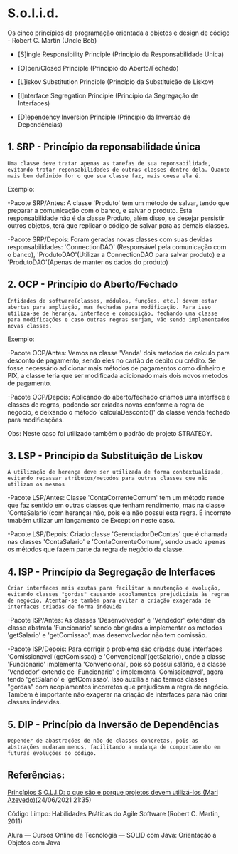 # S.o.l.i.d.

Os cinco princípios da programação orientada a objetos e design de código - Robert C. Martin (Uncle Bob)

* [S]ingle Responsibility Principle (Princípio da Responsabilidade Única)

* [O]pen/Closed Principle (Princípio do Aberto/Fechado)

* [L]iskov Substitution Principle (Princípio da Substituição de Liskov)

* [I]nterface Segregation Principle (Princípio da Segregação de Interfaces)

* [D]ependency Inversion Principle (Princípio da Inversão de Dependências)

## 1. SRP - Princípio da reponsabilidade única

```Uma classe deve tratar apenas as tarefas de sua reponsabilidade, evitando tratar reponsabilidades de outras classes dentro dela. Quanto mais bem definido for o que sua classe faz, mais coesa ela é.```

Exemplo:

-Pacote SRP/Antes: A classe 'Produto' tem um método de salvar, tendo que preparar a comunicação com o banco, e salvar o produto. Esta responsabilidade não é da classe Produto, além disso, se desejar persistir outros objetos, terá que replicar o código de salvar para as demais classes.

-Pacote SRP/Depois: Foram geradas novas classes com suas devidas responsabilidades: 'ConnectionDAO' (Responsável pela comunicação com o banco), 'ProdutoDAO'(Utilizar a ConnectionDAO para salvar produto) e a 'ProdutoDAO'(Apenas de manter os dados do produto)

## 2. OCP - Princípio do Aberto/Fechado

```Entidades de software(classes, módulos, funções, etc.) devem estar abertas para ampliação, mas fechadas para modificação. Para isso utiliza-se de herança, interface e composição, fechando uma classe para modificações e caso outras regras surjam, vão sendo implementados novas classes.```

Exemplo: 

-Pacote OCP/Antes: Vemos na classe 'Venda' dois metodos de calculo para desconto de pagamento, sendo eles no cartão de débito ou crédito. Se fosse necessário adicionar mais métodos de pagamentos como dinheiro e PIX, a classe teria que ser modificada adicionado mais dois novos metodos de pagamento. 

-Pacote OCP/Depois: Aplicando do aberto/fechado criamos uma interface e classes de regras, podendo ser criadas novas conforme a regra de negocio, e deixando o método 'calculaDesconto()' da classe venda fechado para modificações.

Obs: Neste caso foi utilizado também o padrão de projeto STRATEGY.

## 3. LSP - Princípio da Substituição de Liskov

```A utilização de herença deve ser utilizada de forma contextualizada, evitando repassar atributos/metodos para outras classes que não utilizam os mesmos```

-Pacote LSP/Antes: Classe 'ContaCorrenteComum' tem um método rende que faz sentido em outras classes que tenham rendimento, mas na classe 'ContaSalario'(com herança) não, pois ela não possui esta regra. É incorreto tmabém utilizar um lançamento de Exception neste caso.

-Pacote LSP/Depois: Criado classe 'GerenciadorDeContas' que é chamada nas classes 'ContaSalario' e 'ContaCorrenteComum', sendo usado apenas os métodos que fazem parte da regra de negócio da classe.

## 4. ISP - Princípio da Segregação de Interfaces

```Criar interfaces mais exutas para facilitar a mnutenção e evolução, evitando classes "gordas" causando acoplamentos prejudiciais às regras de negócio. Atentar-se também para evitar a criação exagerada de interfaces criadas de forma indevida```

-Pacote ISP/Antes: As classes 'Desenvolvedor' e 'Vendedor' extendem da classe abstrata 'Funcionario' sendo obrigadas a implementar os metodos 'getSalario' e 'getComissao', mas desenvolvedor não tem comissão.

-Pacote ISP/Depois: Para corrigir o problema são criadas duas interfaces 'Comissionavel'(getComissao) e 'Convencional'(getSalario), onde a classe 'Funcionario' implementa 'Convencional', pois só possui salário, e a classe 'Vendedor' extende de 'Funcionario' e implementa 'Comissionavel', agora tendo 'getSalario' e 'getComissao'. Isso auxilia a não termos classes "gordas" com acoplamentos incorretos que prejudicam a regra de negócio. Também é importante não exagerar na criação de interfaces para não criar classes indevidas. 

## 5. DIP - Princípio da Inversão de Dependências

```Depender de abastrações de não de classes concretas, pois as abstrações mudaram menos, facilitando a mudança de comportamento em futuras evoluções do código.```

## Referências: 

[Princípios S.O.L.I.D: o que são e porque projetos devem utilizá-los (Mari Azevedo)](https://mari-azevedo.medium.com/princ%C3%ADpios-s-o-l-i-d-o-que-s%C3%A3o-e-porque-projetos-devem-utiliz%C3%A1-los-bf496b82b299)(24/06/2021 21:35)

Código Limpo: Habilidades Práticas do Agile Software (Robert C. Martin, 2011)

Alura — Cursos Online de Tecnologia — SOLID com Java: Orientação a Objetos com Java
